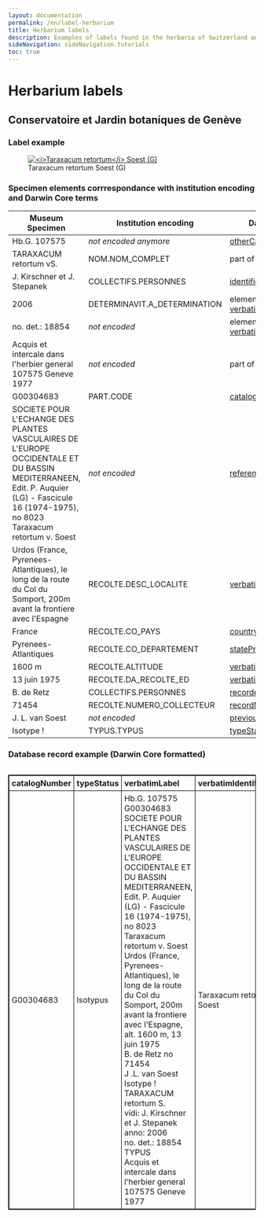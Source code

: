 ```yaml
---
layout: documentation
permalink: /en/label-herbarium
title: Herbarium labels
description: Examples of labels found in the herbaria of Switzerland and their corresponding Darwin Core encoding
sideNavigation: sideNavigation.tutorials
toc: true
---
```


<head>
  <!-- Lightbox2 CSS -->
  <link href="https://cdnjs.cloudflare.com/ajax/libs/lightbox2/2.11.3/css/lightbox.min.css" rel="stylesheet">
  
  <!-- Lightbox2 JavaScript -->
  <script src="https://cdnjs.cloudflare.com/ajax/libs/lightbox2/2.11.3/js/lightbox-plus-jquery.min.js"></script>

  <!-- Zoom.js CSS -->
  <link rel="stylesheet" href="https://cdnjs.cloudflare.com/ajax/libs/zoom.js/0.2.0/css/zoom.min.css">

  <!-- Zoom.js JavaScript -->
  <script src="https://cdnjs.cloudflare.com/ajax/libs/zoom.js/0.2.0/js/zoom.min.js"></script>

</head>

# Herbarium labels

## Conservatoire et Jardin botaniques de Genève

### Label example

<figure class="has-text-centered">
  <a href="/assets/images/categories/Label_Herbarium_G_G00304683.jpg" data-lightbox="image-1" data-title='<a href="https://www.ville-ge.ch/musinfo/bd/cjb/chg/" target="_blank">Conservatoire et Jardin botaniques de Genève</a>' data-action="zoom">
    <img src="/assets/images/categories/Label_Herbarium_G_G00304683.jpg" alt="<i>Taraxacum retortum</i> Soest (G)" />
  </a>
  <figcaption>Taraxacum retortum Soest (G)</figcaption>
</figure>

### Specimen elements corrrespondance with institution encoding and Darwin Core terms

| Museum Specimen | Institution encoding | Darwin Core correspondance |
| --------------- | -------------------- | -------------------------- |
| Hb.G. 107575 | _not encoded anymore_ | [otherCatalogNumbers](https://dwc.tdwg.org/terms/#dwc:otherCatalogNumbers){:target="_blank"} |
| TARAXACUM retortum vS. | NOM.NOM_COMPLET | part of [verbatimLabel](https://dwc.tdwg.org/terms/#dwc:verbatimLabel){:target="_blank"} |
| J. Kirschner et J. Stepanek | COLLECTIFS.PERSONNES | [identifiedBy](https://dwc.tdwg.org/terms/#dwc:identifiedBy){:target="_blank"} |
| 2006 | DETERMINAVIT.A_DETERMINATION | element in [verbatimLabel](https://dwc.tdwg.org/terms/#dwc:verbatimLabel){:target="_blank"} |
| no. det.: 18854 | _not encoded_ | element in [verbatimLabel](https://dwc.tdwg.org/terms/#dwc:verbatimLabel){:target="_blank"} |
| Acquis et intercale dans l'herbier general 107575 Geneve 1977 | _not encoded_ | part of [verbatimLabel](https://dwc.tdwg.org/terms/#dwc:verbatimLabel){:target="_blank"} |
| G00304683 | PART.CODE | [catalogNumber](https://dwc.tdwg.org/terms/#dwc:catalogNumber){:target="_blank"} |
| SOCIETE POUR L'ECHANGE DES PLANTES VASCULAIRES DE L'EUROPE OCCIDENTALE ET DU BASSIN MEDITERRANEEN, Edit. P. Auquier (LG) - Fascicule 16 (1974-1975), no 8023 Taraxacum retortum v. Soest | _not encoded_ | [references](https://dwc.tdwg.org/terms/#dcterms:references){:target="_blank"} |
| Urdos (France, Pyrenees-Atlantiques), le long de la route du Col du Somport, 200m avant la frontiere avec l'Espagne | RECOLTE.DESC_LOCALITE | [verbatimLocality](https://dwc.tdwg.org/terms/#dwc:verbatimLocality){:target="_blank"} |
| France | RECOLTE.CO_PAYS | [country](https://dwc.tdwg.org/terms/#dwc:country){:target="_blank"} |
| Pyrenees-Atlantiques | RECOLTE.CO_DEPARTEMENT | [stateProvince](https://dwc.tdwg.org/terms/#dwc:stateProvince){:target="_blank"} |
| 1600 m | RECOLTE.ALTITUDE | [verbatimElevation](https://dwc.tdwg.org/terms/#dwc:verbatimElevation){:target="_blank"} |
| 13 juin 1975 | RECOLTE.DA_RECOLTE_ED | [verbatimEventDate](https://dwc.tdwg.org/terms/#dwc:verbatimEventDate){:target="_blank"} |
| B. de Retz | COLLECTIFS.PERSONNES | [recordedBy](https://dwc.tdwg.org/terms/#dwc:recordedBy){:target="_blank"} |
| 71454 | RECOLTE.NUMERO_COLLECTEUR | [recordNumber](https://dwc.tdwg.org/terms/#dwc:recordNumber){:target="_blank"} |
| J. L. van Soest | _not encoded_ | [previousIdentifications](https://dwc.tdwg.org/terms/#dwc:previousIdentifications){:target="_blank"} |
| Isotype ! | TYPUS.TYPUS | [typeStatus](https://dwc.tdwg.org/terms/#dwc:typeStatus){:target="_blank"} |


### Database record example (Darwin Core formatted)

<div style="overflow-x: auto;">
  <table style="background-color: {{ site.data.colors.lightgreen.transparency }}; width: 100%; border-collapse: collapse; border: 1px solid black;">
    <tr>
      <th style="text-align: left; vertical-align: middle; border: 1px solid black; padding: 5px; background-color: {{ site.data.colors.lightgreen.background }};">catalogNumber</th>
      <th style="text-align: left; vertical-align: middle; border: 1px solid black; padding: 5px; background-color: {{ site.data.colors.lightgreen.background }};">typeStatus</th>
      <th style="text-align: left; width: 40%; vertical-align: middle; border: 1px solid black; padding: 5px; background-color: {{ site.data.colors.lightgreen.background }};">verbatimLabel</th>
      <th style="text-align: left; vertical-align: middle; border: 1px solid black; padding: 5px; background-color: {{ site.data.colors.lightgreen.background }};">verbatimIdentification</th>
      <th style="text-align: left; vertical-align: middle; border: 1px solid black; padding: 5px; background-color: {{ site.data.colors.lightgreen.background }};">acceptedNameUsage</th>
      <th style="text-align: left; vertical-align: middle; border: 1px solid black; padding: 5px; background-color: {{ site.data.colors.lightgreen.background }};">scientificName</th>
      <th style="text-align: left; vertical-align: middle; border: 1px solid black; padding: 5px; background-color: {{ site.data.colors.lightgreen.background }};">genus</th>
      <th style="text-align: left; vertical-align: middle; border: 1px solid black; padding: 5px; background-color: {{ site.data.colors.lightgreen.background }};">specificEpithet</th>
      <th style="text-align: left; vertical-align: middle; border: 1px solid black; padding: 5px; background-color: {{ site.data.colors.lightgreen.background }};">scientificNameAuthorship</th>
      <th style="text-align: left; vertical-align: middle; border: 1px solid black; padding: 5px; background-color: {{ site.data.colors.lightgreen.background }};">recordedBy</th>
      <th style="text-align: left; vertical-align: middle; border: 1px solid black; padding: 5px; background-color: {{ site.data.colors.lightgreen.background }};">recordedNumber</th>
      <th style="text-align: left; vertical-align: middle; border: 1px solid black; padding: 5px; background-color: {{ site.data.colors.lightgreen.background }};">identifiedBy</th>
      <th style="text-align: left; vertical-align: middle; border: 1px solid black; padding: 5px; background-color: {{ site.data.colors.lightgreen.background }};">dateIdentified</th>
      <th style="text-align: left; vertical-align: middle; border: 1px solid black; padding: 5px; background-color: {{ site.data.colors.lightgreen.background }};">verbatimLocality</th>
      <th style="text-align: left; vertical-align: middle; border: 1px solid black; padding: 5px; background-color: {{ site.data.colors.lightgreen.background }};">country</th>
      <th style="text-align: left; vertical-align: middle; border: 1px solid black; padding: 5px; background-color: {{ site.data.colors.lightgreen.background }};">stateProvince</th>
      <th style="text-align: left; vertical-align: middle; border: 1px solid black; padding: 5px; background-color: {{ site.data.colors.lightgreen.background }};">county</th>
      <th style="text-align: left; vertical-align: middle; border: 1px solid black; padding: 5px; background-color: {{ site.data.colors.lightgreen.background }};">locality</th>
      <th style="text-align: left; vertical-align: middle; border: 1px solid black; padding: 5px; background-color: {{ site.data.colors.lightgreen.background }};">verbatimElevation</th>
      <th style="text-align: left; vertical-align: middle; border: 1px solid black; padding: 5px; background-color: {{ site.data.colors.lightgreen.background }};">minimumElevationInMeters</th>
      <th style="text-align: left; vertical-align: middle; border: 1px solid black; padding: 5px; background-color: {{ site.data.colors.lightgreen.background }};">verbatimEventDate</th>
      <th style="text-align: left; vertical-align: middle; border: 1px solid black; padding: 5px; background-color: {{ site.data.colors.lightgreen.background }};">day</th>
      <th style="text-align: left; vertical-align: middle; border: 1px solid black; padding: 5px; background-color: {{ site.data.colors.lightgreen.background }};">month</th>
      <th style="text-align: left; vertical-align: middle; border: 1px solid black; padding: 5px; background-color: {{ site.data.colors.lightgreen.background }};">year</th>
      <th style="text-align: left; vertical-align: middle; border: 1px solid black; padding: 5px; background-color: {{ site.data.colors.lightgreen.background }};">eventDate</th>
      <th style="text-align: left; vertical-align: middle; border: 1px solid black; padding: 5px; background-color: {{ site.data.colors.lightgreen.background }};">otherCatalogNumbers</th>
    </tr>
    <tr>
      <td style="border: 1px solid black; padding: 5px;">G00304683</td>
      <td style="border: 1px solid black; padding: 5px;">Isotypus</td>
      <td style="border: 1px solid black; padding: 5px;">Hb.G. 107575<br> G00304683<br> SOCIETE POUR L'ECHANGE DES PLANTES VASCULAIRES DE L'EUROPE OCCIDENTALE ET DU BASSIN MEDITERRANEEN, Edit. P. Auquier (LG) - Fascicule 16 (1974-1975), no 8023 Taraxacum retortum v. Soest<br> Urdos (France, Pyrenees-Atlantiques), le long de la route du Col du Somport, 200m avant la frontiere avec l'Espagne, alt. 1600 m, 13 juin 1975<br> B. de Retz no 71454<br> J .L. van Soest<br> Isotype !<br> TARAXACUM retortum S.<br> vidi: J. Kirschner et J. Stepanek<br> anno: 2006<br> no. det.: 18854<br> TYPUS<br> Acquis et intercale dans l'herbier general 107575 Geneve 1977</td>
      <td style="border: 1px solid black; padding: 5px;">Taraxacum retortum v. Soest</td>
      <td style="border: 1px solid black; padding: 5px;"><i>Taraxacum retortum</i> Soest</td>
      <td style="border: 1px solid black; padding: 5px;"><i>Taraxacum retortum</i> Soest</td>
      <td style="border: 1px solid black; padding: 5px;">Taraxacum</td>
      <td style="border: 1px solid black; padding: 5px;">retortum</td>
      <td style="border: 1px solid black; padding: 5px;">Soest</td>
      <td style="border: 1px solid black; padding: 5px;">de Retz Bernard Guy Gaston</td>
      <td style="border: 1px solid black; padding: 5px;">71454</td>
      <td style="border: 1px solid black; padding: 5px;">Kirschner, J. | Stepanek J.</td>
      <td style="border: 1px solid black; padding: 5px;">2006</td>
      <td style="border: 1px solid black; padding: 5px;">Urdos (France, Pyrenees-Atlantiques), le long de la route du Col du Somport, 200m avant la frontiere avec l'Espagne</td>
      <td style="border: 1px solid black; padding: 5px;">France</td>
      <td style="border: 1px solid black; padding: 5px;">Pyrenees-Atlantiques</td>
      <td style="border: 1px solid black; padding: 5px;">Urdos</td>
      <td style="border: 1px solid black; padding: 5px;">Col du Somport, 200m before the border with Spain</td>
      <td style="border: 1px solid black; padding: 5px;">alt. 1600 m</td>
      <td style="border: 1px solid black; padding: 5px;">1600</td>
      <td style="border: 1px solid black; padding: 5px;">13 juin 1975</td>
      <td style="border: 1px solid black; padding: 5px;">13</td>
      <td style="border: 1px solid black; padding: 5px;">06</td>
      <td style="border: 1px solid black; padding: 5px;">1975</td>
      <td style="border: 1px solid black; padding: 5px;">1975-06-13</td>
      <td style="border: 1px solid black; padding: 5px;">Hb.G. 107575 | 236892/1</td>
    </tr>
  </table>
</div>
